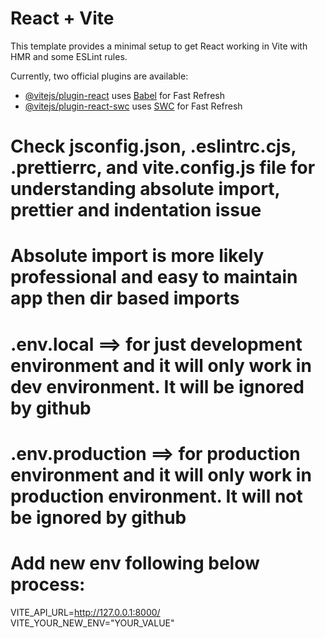 # React + Vite

This template provides a minimal setup to get React working in Vite with HMR and some ESLint rules.

Currently, two official plugins are available:

- [@vitejs/plugin-react](https://github.com/vitejs/vite-plugin-react/blob/main/packages/plugin-react/README.md) uses [Babel](https://babeljs.io/) for Fast Refresh
- [@vitejs/plugin-react-swc](https://github.com/vitejs/vite-plugin-react-swc) uses [SWC](https://swc.rs/) for Fast Refresh


# Check jsconfig.json, .eslintrc.cjs, .prettierrc, and vite.config.js file for understanding absolute import, prettier and indentation issue
# Absolute import is more likely professional and easy to maintain app then dir based imports



# .env.local ==> for just development environment and it will only work in dev environment. It will be ignored by github

# .env.production ==> for production environment and it will only work in production environment. It will not be ignored by github

# Add new env following below process:
VITE_API_URL=http://127.0.0.1:8000/
VITE_YOUR_NEW_ENV="YOUR_VALUE"